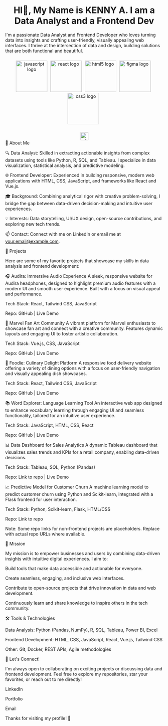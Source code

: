<h1 align="center">HI👋, My Name is KENNY A. I am a Data Analyst and a Frontend Dev</h1>
I'm a passionate Data Analyst and Frontend Developer who loves turning data into insights and crafting user-friendly, visually appealing web interfaces. I thrive at the intersection of data and design, building solutions that are both functional and beautiful.


###

<div align="center">
  <img src="https://cdn.jsdelivr.net/gh/devicons/devicon/icons/javascript/javascript-original.svg" height="100px" alt="javascript logo"  />
  <img width="2" />
  <img src="https://cdn.jsdelivr.net/gh/devicons/devicon/icons/react/react-original.svg" height="100px" alt="react logo"  />
  <img width="2" />
  <img src="https://cdn.jsdelivr.net/gh/devicons/devicon/icons/html5/html5-original.svg" height="100px" alt="html5 logo"  />
  <img width="2" />
  <img src="https://cdn.jsdelivr.net/gh/devicons/devicon/icons/figma/figma-original.svg" height="100px" alt="figma logo"  />
  <img width="2" />
  <img src="https://cdn.jsdelivr.net/gh/devicons/devicon/icons/css3/css3-original.svg" height="100px" alt="css3 logo"  />
  <img width="2" />
  
</div>

###

<div align="center">
  <a href="https://wa.link/43p5lp" target="_blank">
    <img src="https://img.shields.io/static/v1?message=Whatsapp&logo=whatsapp&label=&color=25D366&logoColor=white&labelColor=&style=for-the-badge" height="25" alt="whatsapp logo"  />
  </a>
</div>
📖 About Me





🔍 Data Analyst: Skilled in extracting actionable insights from complex datasets using tools like Python, R, SQL, and Tableau. I specialize in data visualization, statistical analysis, and predictive modeling.



🌐 Frontend Developer: Experienced in building responsive, modern web applications with HTML, CSS, JavaScript, and frameworks like React and Vue.js.



🎓 Background: Combining analytical rigor with creative problem-solving, I bridge the gap between data-driven decision-making and intuitive user experiences.



💡 Interests: Data storytelling, UI/UX design, open-source contributions, and exploring new tech trends.



📫 Contact: Connect with me on LinkedIn or email me at your.email@example.com.



🚀 Projects

Here are some of my favorite projects that showcase my skills in data analysis and frontend development:





🎧 Audira: Immersive Audio Experience
A sleek, responsive website for Audira headphones, designed to highlight premium audio features with a modern UI and smooth user experience. Built with a focus on visual appeal and performance.





Tech Stack: React, Tailwind CSS, JavaScript



Repo: GitHub | Live Demo



🦸 Marvel Fan Art Community
A vibrant platform for Marvel enthusiasts to showcase fan art and connect with a creative community. Features dynamic layouts and engaging UI to foster artistic collaboration.





Tech Stack: Vue.js, CSS, JavaScript



Repo: GitHub | Live Demo



🍔 Foodie: Culinary Delight Platform
A responsive food delivery website offering a variety of dining options with a focus on user-friendly navigation and visually appealing dish showcases.





Tech Stack: React, Tailwind CSS, JavaScript



Repo: GitHub | Live Demo



📚 Word Explorer: Language Learning Tool
An interactive web app designed to enhance vocabulary learning through engaging UI and seamless functionality, tailored for an intuitive user experience.





Tech Stack: JavaScript, HTML, CSS, React



Repo: GitHub | Live Demo



📊 Data Dashboard for Sales Analytics
A dynamic Tableau dashboard that visualizes sales trends and KPIs for a retail company, enabling data-driven decisions.





Tech Stack: Tableau, SQL, Python (Pandas)



Repo: Link to repo | Live Demo



📈 Predictive Model for Customer Churn
A machine learning model to predict customer churn using Python and Scikit-learn, integrated with a Flask frontend for user interaction.





Tech Stack: Python, Scikit-learn, Flask, HTML/CSS



Repo: Link to repo

Note: Some repo links for non-frontend projects are placeholders. Replace with actual repo URLs where available.



🎯 Mission

My mission is to empower businesses and users by combining data-driven insights with intuitive digital experiences. I aim to:





Build tools that make data accessible and actionable for everyone.



Create seamless, engaging, and inclusive web interfaces.



Contribute to open-source projects that drive innovation in data and web development.



Continuously learn and share knowledge to inspire others in the tech community.



🛠️ Tools & Technologies





Data Analysis: Python (Pandas, NumPy), R, SQL, Tableau, Power BI, Excel



Frontend Development: HTML, CSS, JavaScript, React, Vue.js, Tailwind CSS



Other: Git, Docker, REST APIs, Agile methodologies



🌟 Let's Connect!

I'm always open to collaborating on exciting projects or discussing data and frontend development. Feel free to explore my repositories, star your favorites, or reach out to me directly!





LinkedIn



Portfolio



Email

Thanks for visiting my profile! 🚀
